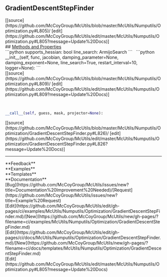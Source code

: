 ## <a id="McUtils.Numputils.Optimization.GradientDescentStepFinder">GradientDescentStepFinder</a> 

<div class="docs-source-link" markdown="1">
[[source](https://github.com/McCoyGroup/McUtils/blob/master/McUtils/Numputils/Optimization.py#L805)/
[edit](https://github.com/McCoyGroup/McUtils/edit/master/McUtils/Numputils/Optimization.py#L805?message=Update%20Docs)]
</div>









<div class="collapsible-section">
 <div class="collapsible-section collapsible-section-header" markdown="1">
## <a class="collapse-link" data-toggle="collapse" href="#methods" markdown="1"> Methods and Properties</a> <a class="float-right" data-toggle="collapse" href="#methods"><i class="fa fa-chevron-down"></i></a>
 </div>
 <div class="collapsible-section collapsible-section-body collapse show" id="methods" markdown="1">
 ```python
supports_hessian: bool
line_search: ArmijoSearch
```
<a id="McUtils.Numputils.Optimization.GradientDescentStepFinder.__init__" class="docs-object-method">&nbsp;</a> 
```python
__init__(self, func, jacobian, damping_parameter=None, damping_exponent=None, line_search=True, restart_interval=10, logger=None): 
```
<div class="docs-source-link" markdown="1">
[[source](https://github.com/McCoyGroup/McUtils/blob/master/McUtils/Numputils/Optimization.py#L809)/
[edit](https://github.com/McCoyGroup/McUtils/edit/master/McUtils/Numputils/Optimization.py#L809?message=Update%20Docs)]
</div>


<a id="McUtils.Numputils.Optimization.GradientDescentStepFinder.__call__" class="docs-object-method">&nbsp;</a> 
```python
__call__(self, guess, mask, projector=None): 
```
<div class="docs-source-link" markdown="1">
[[source](https://github.com/McCoyGroup/McUtils/blob/master/McUtils/Numputils/Optimization/GradientDescentStepFinder.py#L826)/
[edit](https://github.com/McCoyGroup/McUtils/edit/master/McUtils/Numputils/Optimization/GradientDescentStepFinder.py#L826?message=Update%20Docs)]
</div>
 </div>
</div>












---


<div markdown="1" class="text-secondary">
<div class="container">
  <div class="row">
   <div class="col" markdown="1">
**Feedback**   
</div>
   <div class="col" markdown="1">
**Examples**   
</div>
   <div class="col" markdown="1">
**Templates**   
</div>
   <div class="col" markdown="1">
**Documentation**   
</div>
   <div class="col" markdown="1">
   
</div>
   <div class="col" markdown="1">
   
</div>
   <div class="col" markdown="1">
   
</div>
</div>
  <div class="row">
   <div class="col" markdown="1">
[Bug](https://github.com/McCoyGroup/McUtils/issues/new?title=Documentation%20Improvement%20Needed)/[Request](https://github.com/McCoyGroup/McUtils/issues/new?title=Example%20Request)   
</div>
   <div class="col" markdown="1">
[Edit](https://github.com/McCoyGroup/McUtils/edit/gh-pages/ci/examples/McUtils/Numputils/Optimization/GradientDescentStepFinder.md)/[New](https://github.com/McCoyGroup/McUtils/new/gh-pages/?filename=ci/examples/McUtils/Numputils/Optimization/GradientDescentStepFinder.md)   
</div>
   <div class="col" markdown="1">
[Edit](https://github.com/McCoyGroup/McUtils/edit/gh-pages/ci/docs/McUtils/Numputils/Optimization/GradientDescentStepFinder.md)/[New](https://github.com/McCoyGroup/McUtils/new/gh-pages/?filename=ci/docs/templates/McUtils/Numputils/Optimization/GradientDescentStepFinder.md)   
</div>
   <div class="col" markdown="1">
[Edit](https://github.com/McCoyGroup/McUtils/edit/master/McUtils/Numputils/Optimization.py#L805?message=Update%20Docs)   
</div>
   <div class="col" markdown="1">
   
</div>
   <div class="col" markdown="1">
   
</div>
   <div class="col" markdown="1">
   
</div>
</div>
</div>
</div>
